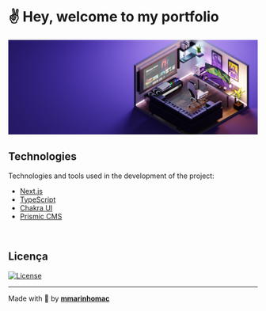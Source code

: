 # ✌ Hey, welcome to my portfolio
![Preview](public/bg-preview.png)
<br>

## Technologies

Technologies and tools used in the development of the project:

- [Next.js](https://nextjs.org/)
- [TypeScript](https://www.typescriptlang.org/)
- [Chakra UI](https://chakra-ui.com/)
- [Prismic CMS](https://prismic.io/)
<br>

## Licença
<a href="https://opensource.org/licenses/MIT">
    <img alt="License" src="https://img.shields.io/badge/license-MIT-ff512f?style=flat-square">
</a>
<br>

---
Made with 💖 by [**mmarinhomac**](https://github.com/mmarinhomac)